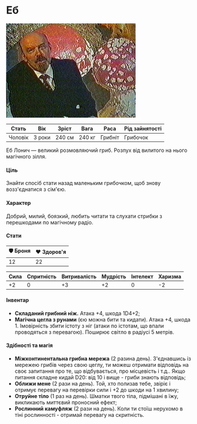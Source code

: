 # Eб

<img src="./Eb.jpg" height="256">

| Стать   | Вік    | Зріст  | Вага   | Раса    | Рід зайнятості |
| ------- | ------ | ------ | ------ | ------- | -------------- |
| Чоловік | 3 роки | 240 cм | 240 кг | Грибніт | Грибочок       |

Еб Лонич — великий розмовляючий гриб. Розпух від вилитого на нього магічного зілля.

#### Ціль

Знайти спосіб стати назад маленьким грибочком, щоб знову возз'єднатися з сім'єю.

#### Характер

Добрий, милий, боязкий, любить читати та слухати стрибки з перешкодами по магічному радіо.

#### Стати

| 🛡 Броня | ❤️ Здоров'я |
| ------- | ----------- |
| 12      | 22          |

| Сила | Спритність | Витривалість | Мудрість | Інтелект | Харизма |
| ---- | ---------- | ------------ | -------- | -------- | ------- |
| +2   | 0          | +3           | +2       | 0        | -2      |

#### Інвентар

- <b>Складаний грибний ніж.</b> Атака +4, шкода 1D4+2;
- <b>Магічна цегла з рунами</b> (єю можна бити та кидати). Атака +4, шкода 1. Імовірність збити істоту з ніг (атаки по істотам, що впали проводяться з перевагою). Поширює світло в радіусі 5 метрів.

#### Здібності та магія

- <b>Міжконтинентальна грибна мережа</b> (2 разина день). З'єднавшись із мережею грибів через свою цеглу, ти можеш отримати відповідь на своє запитання про те, що відбувається, про місцевість і т.д.. Якщо питання складне кидай D20: від 10 і вище - гриби знають відповідь;
- <b>Оближи мене</b> (2 рази на день). Той, хто полизав тебе, звіріє і отримує перевагу на перевірки сили і +2 до шкоди на 1 хвилину;
- <b>Отруйне тіло</b> (1 раз на день). Шматки твого тіла, підмішані в їжу, викликають миттєвий проносний ефект;
- <b>Рослинний камуфляж</b> (2 рази на день). Коли ти стоїш нерухомо в тіні рослинності - отримай перевагу на скритність.
